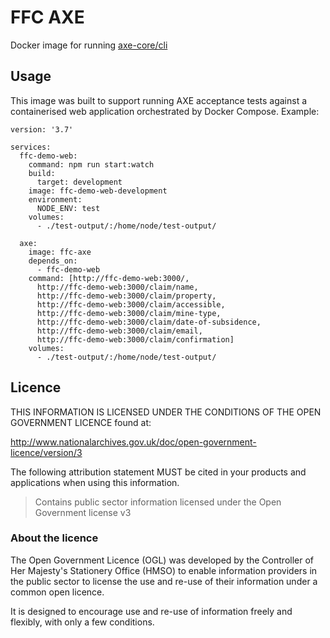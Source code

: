 # FFC AXE

Docker image for running [axe-core/cli](https://www.npmjs.com/package/@axe-core/cli)

## Usage

This image was built to support running AXE acceptance tests against a containerised web application orchestrated by Docker Compose. Example:

```
version: '3.7'

services:
  ffc-demo-web:
    command: npm run start:watch
    build:
      target: development
    image: ffc-demo-web-development
    environment:
      NODE_ENV: test
    volumes:
      - ./test-output/:/home/node/test-output/

  axe:
    image: ffc-axe
    depends_on:
      - ffc-demo-web
    command: [http://ffc-demo-web:3000/, 
      http://ffc-demo-web:3000/claim/name, 
      http://ffc-demo-web:3000/claim/property, 
      http://ffc-demo-web:3000/claim/accessible, 
      http://ffc-demo-web:3000/claim/mine-type, 
      http://ffc-demo-web:3000/claim/date-of-subsidence, 
      http://ffc-demo-web:3000/claim/email, 
      http://ffc-demo-web:3000/claim/confirmation]
    volumes:
      - ./test-output/:/home/node/test-output/
```

## Licence

THIS INFORMATION IS LICENSED UNDER THE CONDITIONS OF THE OPEN GOVERNMENT
LICENCE found at:

<http://www.nationalarchives.gov.uk/doc/open-government-licence/version/3>

The following attribution statement MUST be cited in your products and
applications when using this information.

> Contains public sector information licensed under the Open Government license
> v3

### About the licence

The Open Government Licence (OGL) was developed by the Controller of Her
Majesty's Stationery Office (HMSO) to enable information providers in the
public sector to license the use and re-use of their information under a common
open licence.

It is designed to encourage use and re-use of information freely and flexibly,
with only a few conditions.
